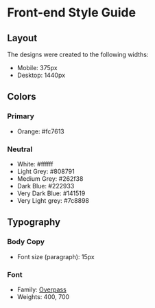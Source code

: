 # Front-end Style Guide

## Layout

The designs were created to the following widths:

- Mobile: 375px
- Desktop: 1440px

## Colors

### Primary

- Orange: #fc7613

### Neutral

- White: #ffffff
- Light Grey: #808791
- Medium Grey: #262f38
- Dark Blue: #222933
- Very Dark Blue: #141519
- Very Light grey: #7c8898

## Typography

### Body Copy

- Font size (paragraph): 15px

### Font

- Family: [Overpass](https://fonts.google.com/specimen/Overpass)
- Weights: 400, 700
